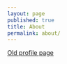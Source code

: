 ```yaml
---
layout: page
published: true
title: About
permalink: about/
---
```


[Old profile page](http://wiki.pdxhub.org/people/eric/ "About")

